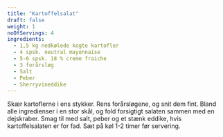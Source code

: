 ```yaml
---
title: "Kartoffelsalat"
draft: false
weight: 1
noOfServings: 4
ingredients:
  - 1,5 kg nedkølede kogte kartofler
  - 4 spsk. neutral mayonnaise
  - 5-6 spsk. 18 % creme fraiche
  - 3 forårsløg
  - Salt
  - Peber
  - Sherryvineddike
---
```


Skær kartoflerne i ens stykker. Rens forårsløgene, og snit dem fint.
Bland alle ingredienser i en stor skål, og fold forsigtigt salaten
sammen med en dejskraber. Smag til med salt, peber og et stænk eddike,
hvis kartoffelsalaten er for fad. Sæt på køl 1-2 timer før servering.

